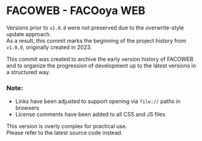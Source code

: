# FACOWEB - FACOoya WEB

Versions prior to `v1.0.0` were not preserved due to the overwrite-style update approach.  
As a result, this commit marks the beginning of the project history from `v1.0.0`, originally created in 2023.  

This commit was created to archive the early version history of FACOWEB  
and to organize the progression of development up to the latest versions in a structured way.

### Note:
- Links have been adjusted to support opening via `file://` paths in browsers  
- License comments have been added to all CSS and JS files

This version is overly complex for practical use.  
Please refer to the latest source code instead.
